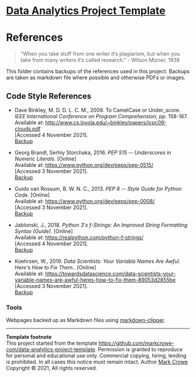 # [Data Analytics Project Template](./../../../)

# References

> "When you take stuff from one writer it’s plagiarism, but when you take from many writers it’s called research." - Wilson Mizner, 1938

This folder contains backups of the references used in this project.  Backups are taken as markdown file where possible and otherwise PDFs or images.

## Code Style References

- <span id="DaveBinkley2009" />Dave Binkley, M. D. D. L. C. M., 2009. To CamelCase or Under_score.
*IEEE International Conference on Program Comprehension,* pp. 158-167.
Available at: http://www.cs.loyola.edu/~binkley/papers/icpc09-clouds.pdf  
\[Accessed 4 November 2021\].  
[Backup](2021-11nov-04-to-camel-case-or-under-score.pdf)

- <span id="GeorgBrandl2016" />Georg Brandl, Serhiy Storchaka, 2016. *PEP 515 -- Underscores in Numeric Literals*. \[Online\]  
Available at: https://www.python.org/dev/peps/pep-0515/  
\[Accessed 3 November 2021\].  
[Backup](2021-11nov-03-pep-515-underscores-in-numeric-literals.md)

- <span id="GuidoVanRossum2013" />Guido van Rossum, B. W. N. C., 2013. *PEP 8 -- Style Guide for Python Code*. \[Online\]  
Available at: https://www.python.org/dev/peps/pep-0008/  
\[Accessed 3 November 2021\].  
[Backup](2021-11nov-03-pep-8-style-guide-for-python-code.md)

- <span id="Jablonski2018" />Jablonski, J., 2018. *Python 3's f-Strings: An Improved String
Formatting Syntax (Guide).* \[Online\]  
Available at: https://realpython.com/python-f-strings/  
\[Accessed 4 November 2021\].  
[Backup](2021-11nov-04-python-3-f-strings.md)

- <span id="Koehrsen2019" />Koehrsen, W., 2019. *Data Scientists: Your Variable Names Are Awful.
Here's How to Fix Them..* \[Online\]  
Available at:
https://towardsdatascience.com/data-scientists-your-variable-names-are-awful-heres-how-to-fix-them-89053d2855be  
\[Accessed 3 November 2021\].  
[Backup](2021-11nov-03-data-scientists-your-variable-names-are-awful.md)


### Tools
Webpages backed up as Markdown files using [markdown-clipper](https://chrome.google.com/webstore/detail/markdown-clipper/cjedbglnccaioiolemnfhjncicchinao).

---
**Template footnote**  
This project started from the template <https://github.com/markcrowe-com/data-analytics-project-template>. Permission is granted to reproduce for personal and educational use only. Commercial copying, hiring, lending is prohibited. In all cases this notice must remain intact. Author [Mark Crowe](https://github.com/markcrowe-com/) Copyright &copy; 2021, All rights reserved.